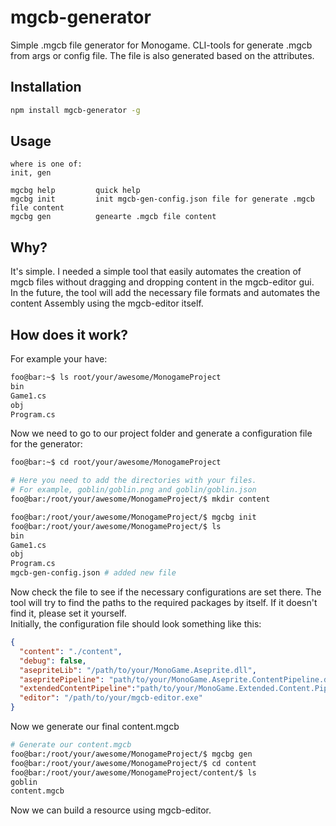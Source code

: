 <h1>mgcb-generator</h1>
Simple .mgcb file generator for Monogame. CLI-tools for generate .mgcb from args or config file.
The file is also generated based on the attributes.

<h2>Installation</h2>

```sh
npm install mgcb-generator -g
```

<h2>Usage</h2>

```
where is one of:
init, gen

mgcbg help         quick help
mgcbg init         init mgcb-gen-config.json file for generate .mgcb file content
mgcbg gen          genearte .mgcb file content
```

<h2>Why?</h2>
It's simple. 
I needed a simple tool that easily automates the 
creation of mgcb files without dragging and 
dropping content in the mgcb-editor gui.<br>
In the future, the tool will add the necessary file formats and 
automates the content Assembly using the mgcb-editor itself.

<h2>How does it work?</h2>
For example your have: <br>

```sh
foo@bar:~$ ls root/your/awesome/MonogameProject
bin
Game1.cs
obj
Program.cs
```

Now we need to go to our project folder and generate a configuration file for the generator:

```sh
foo@bar:~$ cd root/your/awesome/MonogameProject

# Here you need to add the directories with your files.
# For example, goblin/goblin.png and goblin/goblin.json
foo@bar:/root/your/awesome/MonogameProject/$ mkdir content

foo@bar:/root/your/awesome/MonogameProject/$ mgcbg init
foo@bar:/root/your/awesome/MonogameProject/$ ls
bin
Game1.cs
obj
Program.cs
mgcb-gen-config.json # added new file
```

Now check the file to see if the necessary configurations are set there.
The tool will try to find the paths to the required packages by itself.
If it doesn't find it, please set it yourself.<br/>
Initially, the configuration file should look something like this:<br>

```json
{
  "content": "./content",
  "debug": false,
  "asepriteLib": "/path/to/your/MonoGame.Aseprite.dll",
  "asepritePipeline": "path/to/your/MonoGame.Aseprite.ContentPipeline.dll",
  "extendedContentPipeline":"path/to/your/MonoGame.Extended.Content.Pipeline.dll",
  "editor": "/path/to/your/mgcb-editor.exe"
}
```

Now we generate our final content.mgcb

```sh
# Generate our content.mgcb
foo@bar:/root/your/awesome/MonogameProject/$ mgcbg gen
foo@bar:/root/your/awesome/MonogameProject/$ cd content
foo@bar:/root/your/awesome/MonogameProject/content/$ ls
goblin
content.mgcb
```

Now we can build a resource using mgcb-editor.
